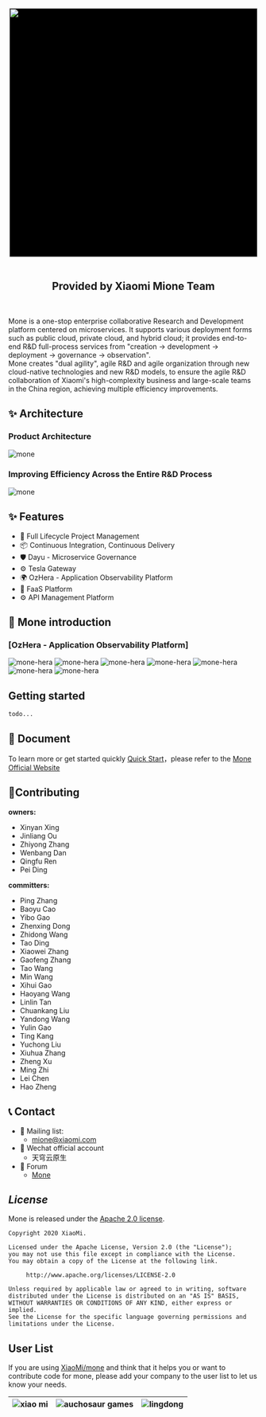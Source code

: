 <div align='center'>
    <a href="https://github.com/XiaoMi/mone">
      <img width="500" style='background:black' src="https://img.youpin.mi-img.com/middlewareGroup/1bd0957f930473e6449e3c34d52df98a.png">
    </a>
</div>
<div align='center'>
<br>
<h2 align='center' >Provided by Xiaomi Mione Team </h2>
<br>
</div>

  Mone is a one-stop enterprise collaborative Research and Development platform centered on microservices. It supports various deployment forms such as public cloud, private cloud, and hybrid cloud; it provides end-to-end R&D full-process services from "creation -> development -> deployment -> governance -> observation".  
  Mone creates "dual agility", agile R&D and agile organization through new cloud-native technologies and new R&D models,  to ensure the agile R&D collaboration of Xiaomi's high-complexity business and large-scale teams in the China region, achieving multiple efficiency improvements.

## ✨ Architecture
### Product Architecture
![mone](readme/image/mione_architect.png)
### Improving Efficiency Across the Entire R&D Process
![mone](readme/image/mione_devflow.png)


## ✨ Features
- 🌈 Full Lifecycle Project Management
- 📦 Continuous Integration, Continuous Delivery
- 🛡 Dayu - Microservice Governance
- ⚙️ Tesla Gateway
- 🌍 OzHera - Application Observability Platform
- 🎨 FaaS Platform
- ⚙️ API Management Platform



## 🔗 Mone introduction

### [OzHera - Application Observability Platform]
![mone-hera](readme/image/en/hera_en01.jpeg)
![mone-hera](readme/image/en/hera_en02.jpeg)
![mone-hera](readme/image/en/hera_en03.jpeg)
![mone-hera](readme/image/en/hera_en04.jpeg)
![mone-hera](readme/image/en/hera_en05.jpeg)
![mone-hera](readme/image/en/hera_en06.jpeg)
![mone-hera](readme/image/en/hera_en07.jpeg)


## Getting started
    todo...

## 📃 Document

To learn more or get started quickly [Quick Start](http://mone.xiaomiyoupin.com/#/doc/1)，please refer to the [Mone Official Website](http://mone.xiaomiyoupin.com/#/index)
 
## 🔨Contributing

**owners:**
- Xinyan Xing
- Jinliang Ou
- Zhiyong Zhang
- Wenbang Dan
- Qingfu Ren
- Pei Ding

**committers:**
- Ping Zhang
- Baoyu Cao
- Yibo Gao
- Zhenxing Dong
- Zhidong Wang
- Tao Ding
- Xiaowei Zhang
- Gaofeng Zhang
- Tao Wang
- Min Wang
- Xihui Gao
- Haoyang Wang
- Linlin Tan
- Chuankang Liu
- Yandong Wang
- Yulin Gao
- Ting Kang
- Yuchong Liu
- Xiuhua Zhang
- Zheng Xu
- Ming Zhi
- Lei Chen
- Hao Zheng
    
 ## 📞 Contact


 + 📮 Mailing list:
   + mione@xiaomi.com
 + 📮 Wechat official account
   + 天穹云原生
 + 📮 Forum
   + [Mone](https://m.one.mi.com/)


## *License*
Mone is released under the [Apache 2.0 license](LICENSE).

```
Copyright 2020 XiaoMi.

Licensed under the Apache License, Version 2.0 (the "License");
you may not use this file except in compliance with the License.
You may obtain a copy of the License at the following link.

     http://www.apache.org/licenses/LICENSE-2.0

Unless required by applicable law or agreed to in writing, software
distributed under the License is distributed on an "AS IS" BASIS,
WITHOUT WARRANTIES OR CONDITIONS OF ANY KIND, either express or implied.
See the License for the specific language governing permissions and
limitations under the License.
```
## User List

If you are using [XiaoMi/mone](https://github.com/w1zirn/mone) and think that it helps you or want to contribute code for mone, please add your company to the user list to let us know your needs.

|![xiao mi](https://s02.mifile.cn/assets/static/image/logo-mi2.png)|![auchosaur games](readme/image/auchosaur_games.png)|![lingdong](readme/image/lingdong.png)|
| :---: | :---: | :---: |

